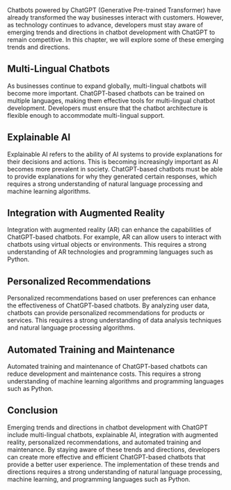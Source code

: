 

Chatbots powered by ChatGPT (Generative Pre-trained Transformer) have already transformed the way businesses interact with customers. However, as technology continues to advance, developers must stay aware of emerging trends and directions in chatbot development with ChatGPT to remain competitive. In this chapter, we will explore some of these emerging trends and directions.

Multi-Lingual Chatbots
----------------------

As businesses continue to expand globally, multi-lingual chatbots will become more important. ChatGPT-based chatbots can be trained on multiple languages, making them effective tools for multi-lingual chatbot development. Developers must ensure that the chatbot architecture is flexible enough to accommodate multi-lingual support.

Explainable AI
--------------

Explainable AI refers to the ability of AI systems to provide explanations for their decisions and actions. This is becoming increasingly important as AI becomes more prevalent in society. ChatGPT-based chatbots must be able to provide explanations for why they generated certain responses, which requires a strong understanding of natural language processing and machine learning algorithms.

Integration with Augmented Reality
----------------------------------

Integration with augmented reality (AR) can enhance the capabilities of ChatGPT-based chatbots. For example, AR can allow users to interact with chatbots using virtual objects or environments. This requires a strong understanding of AR technologies and programming languages such as Python.

Personalized Recommendations
----------------------------

Personalized recommendations based on user preferences can enhance the effectiveness of ChatGPT-based chatbots. By analyzing user data, chatbots can provide personalized recommendations for products or services. This requires a strong understanding of data analysis techniques and natural language processing algorithms.

Automated Training and Maintenance
----------------------------------

Automated training and maintenance of ChatGPT-based chatbots can reduce development and maintenance costs. This requires a strong understanding of machine learning algorithms and programming languages such as Python.

Conclusion
----------

Emerging trends and directions in chatbot development with ChatGPT include multi-lingual chatbots, explainable AI, integration with augmented reality, personalized recommendations, and automated training and maintenance. By staying aware of these trends and directions, developers can create more effective and efficient ChatGPT-based chatbots that provide a better user experience. The implementation of these trends and directions requires a strong understanding of natural language processing, machine learning, and programming languages such as Python.
